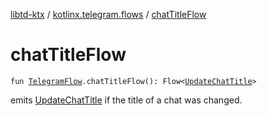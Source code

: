 [libtd-ktx](../index.md) / [kotlinx.telegram.flows](index.md) / [chatTitleFlow](./chat-title-flow.md)

# chatTitleFlow

`fun `[`TelegramFlow`](../kotlinx.telegram.core/-telegram-flow/index.md)`.chatTitleFlow(): Flow<`[`UpdateChatTitle`](https://tdlibx.github.io/td/docs/org/drinkless/td/libcore/telegram/TdApi/UpdateChatTitle.html)`>`

emits [UpdateChatTitle](https://tdlibx.github.io/td/docs/org/drinkless/td/libcore/telegram/TdApi/UpdateChatTitle.html) if the title of a chat was changed.

